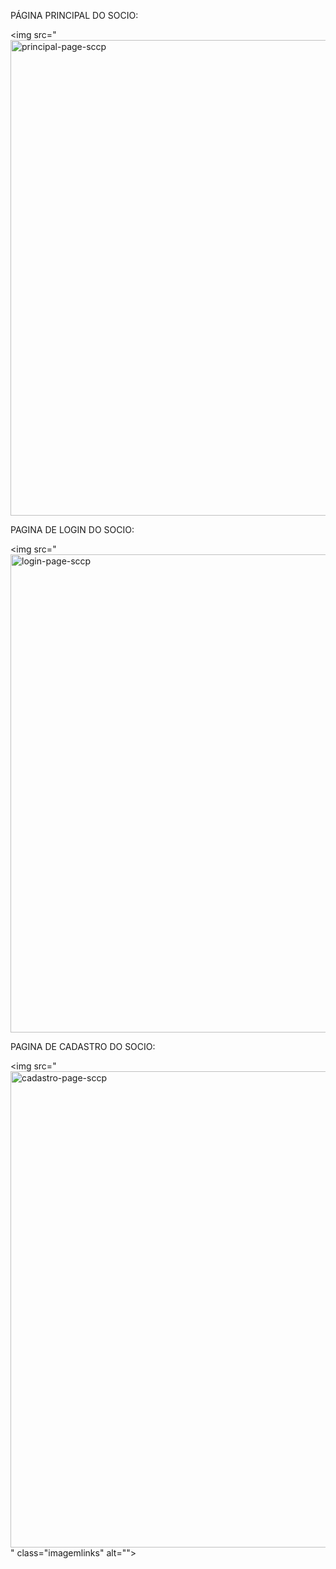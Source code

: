 PÁGINA PRINCIPAL DO SOCIO: 

<img src="<img width="1600" height="761" alt="principal-page-sccp" src="https://github.com/user-attachments/assets/a1bccf0c-3049-4460-b9a8-700529c83eb6" />




PAGINA DE LOGIN DO SOCIO: 

 <img src="<img width="1600" height="765" alt="login-page-sccp" src="https://github.com/user-attachments/assets/67d93bed-478c-423a-a3cd-b60eee88637a" />




PAGINA DE CADASTRO DO SOCIO: 

 <img src="<img width="1600" height="762" alt="cadastro-page-sccp" src="https://github.com/user-attachments/assets/085aedca-d7ee-4acd-8690-0448e4ae4555" />
" class="imagemlinks"  alt="">


